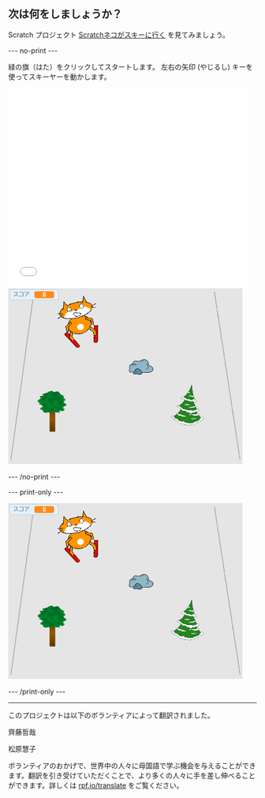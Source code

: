## 次は何をしましょうか？

Scratch プロジェクト [Scratchネコがスキーに行く](https://projects.raspberrypi.org/ja-JP/projects/scratch-cat-goes-skiing) を見てみましょう。

--- no-print ---

緑の旗（はた）をクリックしてスタートします。 左右の矢印 (やじるし) キーを使ってスキーヤーを動かします。

<div class="scratch-preview">
  <iframe allowtransparency="true" width="485" height="402" src="//scratch.mit.edu/projects/embed/406834074/?autostart=false" frameborder="0" scrolling="no"></iframe>
  <img src="images/skiing-final.png">
</div>

--- /no-print ---

--- print-only ---

![完成したプロジェクト](images/skiing-final.png)

--- /print-only ---


***
このプロジェクトは以下のボランティアによって翻訳されました。

齊藤哲哉

松原慧子

ボランティアのおかげで、世界中の人々に母国語で学ぶ機会を与えることができます。翻訳を引き受けていただくことで、より多くの人々に手を差し伸べることができます。詳しくは [rpf.io/translate](https://rpf.io/translate) をご覧ください。